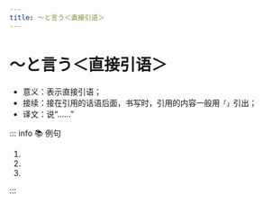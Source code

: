 ```yaml
---
title: ～と言う＜直接引语＞
---
```


# ～と言う＜直接引语＞

* 意义：表示直接引语；
* 接续：接在引用的话语后面，书写时，引用的内容一般用`「」`引出；
* 译文：说“......”

::: info :books: 例句

1. <grammer-content id='1-10-12-0' sentence="[食事/しょくじ]のとき、[日本/にほん]では[皆/みな]で**「**いただきます**」と[言/い]う**。" trans="吃饭的时候，在日本大家都会说“我要开动啦”。" />
2. <grammer-content id='1-10-12-1' sentence="[日本人/にほんじん]は[夜/よる][寝/ね]るときに、**「**おやすみなさい**」と[言/い]う**。" trans="日本人在晚上睡觉的时候会说“晚安”。" />
3. <grammer-content id='1-10-12-2' sentence="[高橋/たかはし]さんは[王/おう]さんに**「**[明日/あした]、[日本/にほん]に[帰/かえ]ります**」と[言/い]いました**。" trans="高桥对小王说“明天回日本”。" />

:::

